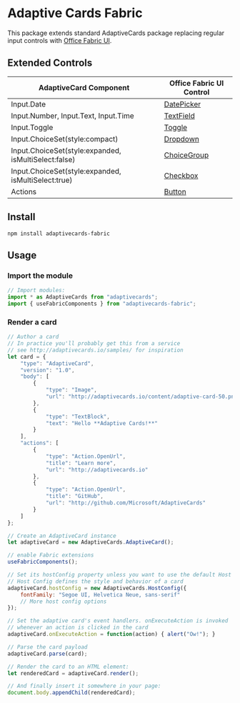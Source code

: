 # Adaptive Cards Fabric

This package extends standard AdaptiveCards package replacing regular input controls with [Office Fabric UI](https://developer.microsoft.com/en-us/fabric#/controls/web).

## Extended Controls

| AdaptiveCard Component | Office Fabric UI Control |
|------------------------|--------------------------|
| Input.Date             |[DatePicker](https://developer.microsoft.com/en-us/fabric#/controls/web/datepicker)|
| Input.Number, Input.Text, Input.Time|[TextField](https://developer.microsoft.com/en-us/fabric#/controls/web/textfield)|
| Input.Toggle           |[Toggle](https://developer.microsoft.com/en-us/fabric#/controls/web/toggle)|
| Input.ChoiceSet(style:compact)|[Dropdown](https://developer.microsoft.com/en-us/fabric#/controls/web/dropdown)|
| Input.ChoiceSet(style:expanded, isMultiSelect:false)|[ChoiceGroup](https://developer.microsoft.com/en-us/fabric#/controls/web/choicegroup)|
| Input.ChoiceSet(style:expanded, isMultiSelect:true)|[Checkbox](https://developer.microsoft.com/en-us/fabric#/controls/web/checkbox)|
| Actions                |[Button](https://developer.microsoft.com/en-us/fabric#/controls/web/button)|

## Install

```console
npm install adaptivecards-fabric
```

## Usage

### Import the module

```js
// Import modules:
import * as AdaptiveCards from "adaptivecards";
import { useFabricComponents } from "adaptivecards-fabric";
```

### Render a card

```js
// Author a card
// In practice you'll probably get this from a service
// see http://adaptivecards.io/samples/ for inspiration
let card = {
    "type": "AdaptiveCard",
    "version": "1.0",
    "body": [
        {
            "type": "Image",
            "url": "http://adaptivecards.io/content/adaptive-card-50.png"
        },
        {
            "type": "TextBlock",
            "text": "Hello **Adaptive Cards!**"
        }
    ],
    "actions": [
        {
            "type": "Action.OpenUrl",
            "title": "Learn more",
            "url": "http://adaptivecards.io"
        },
        {
            "type": "Action.OpenUrl",
            "title": "GitHub",
            "url": "http://github.com/Microsoft/AdaptiveCards"
        }
    ]
};

// Create an AdaptiveCard instance
let adaptiveCard = new AdaptiveCards.AdaptiveCard();

// enable Fabric extensions
useFabricComponents();

// Set its hostConfig property unless you want to use the default Host Config
// Host Config defines the style and behavior of a card
adaptiveCard.hostConfig = new AdaptiveCards.HostConfig({
    fontFamily: "Segoe UI, Helvetica Neue, sans-serif"
    // More host config options
});

// Set the adaptive card's event handlers. onExecuteAction is invoked
// whenever an action is clicked in the card
adaptiveCard.onExecuteAction = function(action) { alert("Ow!"); }

// Parse the card payload
adaptiveCard.parse(card);

// Render the card to an HTML element:
let renderedCard = adaptiveCard.render();

// And finally insert it somewhere in your page:
document.body.appendChild(renderedCard);
```
